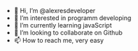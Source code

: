 - 👋 Hi, I’m @alexresdeveloper
- 👀 I’m interested in programm developing
- 🌱 I’m currently learning javaScript 
- 💞️ I’m looking to collaborate on Github
- 📫 How to reach me, very easy

<!---
alexresdeveloper/alexresdeveloper is a ✨ special ✨ repository because its `README.md` (this file) appears on your GitHub profile.
You can click the Preview link to take a look at your changes.
--->
